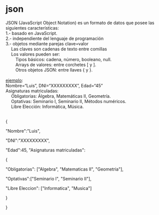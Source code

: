 # json

JSON (JavaScript Object Notation) es un formato de datos que posee las siguientes características:<br>
1.- basado en JavaScript.<br>
2.- independiente del lenguaje de programación <br>
3.- objetos mediante parejas clave=valor<br>
&#8195; Las claves son cadenas de texto entre comillas<br>
&#8195; Los valores pueden ser:<br>
&#8195;&#8195; Tipos básicos: cadena, número, booleano, null.<br>
&#8195;&#8195; Arrays de valores: entre corchetes [ y ].<br>
&#8195;&#8195; Otros objetos JSON: entre llaves { y }.<br>
<br>
<u>ejemplo</u>: <br>
Nombre=“Luis”, DNI=“XXXXXXXXX”, Edad=“45”<br>
Asignaturas matriculadas:<br>
&#8195; Obligatorias: Álgebra, Matemáticas II, Geometría.<br>
&#8195; Optativas: Seminario I, Seminario II, Métodos numéricos.<br>
&#8195; Libre Elección: Informática, Música.<br>
<br>

{

"Nombre":"Luis",

"DNI":"XXXXXXXXX",

"Edad":45, "Asignaturas matriculadas":

{

   "Obligatorias": ["Algebra", "Matematicas II", "Geometria"],

   "Optativas":["Seminario I", "Seminario II"],

   "Libre Eleccion": ["Informatica", "Musica"]

}

}